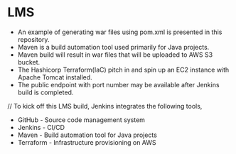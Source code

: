 # LMS
* An example of generating war files using pom.xml is presented in this repository.
* Maven is a build automation tool used primarily for Java projects.
* Maven build will result in war files that will be uploaded to AWS S3 bucket.
* The Hashicorp Terraform(IaC) pitch in and spin up an EC2 instance with Apache Tomcat installed.
* The public endpoint with port number may be available after Jenkins build is completed.
  
// To kick off this LMS build, Jenkins integrates the following tools,
  * GitHub - Source code management system
  * Jenkins - CI/CD
  * Maven - Build automation tool for Java projects
  * Terraform - Infrastructure provisioning on AWS
